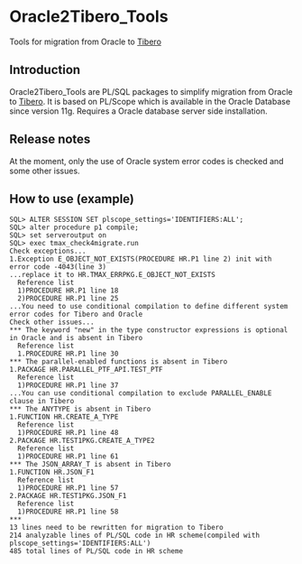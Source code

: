 # Oracle2Tibero_Tools
Tools for migration from Oracle to [Tibero](http://tmaxsoft.com/products/tibero/)
## Introduction
Oracle2Tibero_Tools are PL/SQL packages to simplify migration from Oracle to [Tibero](http://tmaxsoft.com/products/tibero/).
It is based on PL/Scope which is available in the Oracle Database since version 11g.
Requires a Oracle database server side installation.
## Release notes
At the moment, only the use of Oracle system error codes is checked and some other issues.
## How to use (example)
    SQL> ALTER SESSION SET plscope_settings='IDENTIFIERS:ALL';
    SQL> alter procedure p1 compile;
    SQL> set serveroutput on
    SQL> exec tmax_check4migrate.run
    Check exceptions...
    1.Exception E_OBJECT_NOT_EXISTS(PROCEDURE HR.P1 line 2) init with error code -4043(line 3)
    ...replace it to HR.TMAX_ERRPKG.E_OBJECT_NOT_EXISTS
      Reference list
      1)PROCEDURE HR.P1 line 18
      2)PROCEDURE HR.P1 line 25
    ...You need to use conditional compilation to define different system error codes for Tibero and Oracle
    Check other issues...
    *** The keyword "new" in the type constructor expressions is optional in Oracle and is absent in Tibero
      Reference list
      1.PROCEDURE HR.P1 line 30
    *** The parallel-enabled functions is absent in Tibero
    1.PACKAGE HR.PARALLEL_PTF_API.TEST_PTF
      Reference list
      1)PROCEDURE HR.P1 line 37
    ...You can use conditional compilation to exclude PARALLEL_ENABLE clause in Tibero
    *** The ANYTYPE is absent in Tibero
    1.FUNCTION HR.CREATE_A_TYPE
      Reference list
      1)PROCEDURE HR.P1 line 48
    2.PACKAGE HR.TEST1PKG.CREATE_A_TYPE2
      Reference list
      1)PROCEDURE HR.P1 line 61
    *** The JSON_ARRAY_T is absent in Tibero
    1.FUNCTION HR.JSON_F1
      Reference list
      1)PROCEDURE HR.P1 line 57
    2.PACKAGE HR.TEST1PKG.JSON_F1
      Reference list
      1)PROCEDURE HR.P1 line 58
    ***
    13 lines need to be rewritten for migration to Tibero
    214 analyzable lines of PL/SQL code in HR scheme(compiled with plscope_settings='IDENTIFIERS:ALL')
    485 total lines of PL/SQL code in HR scheme

